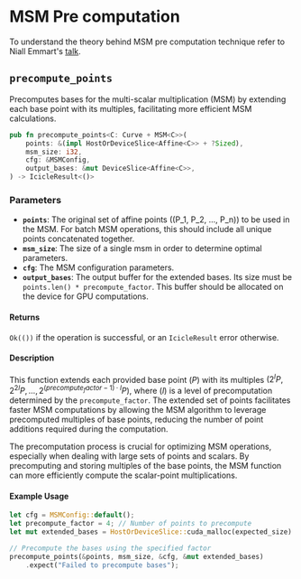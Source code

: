 # MSM Pre computation

To understand the theory behind MSM pre computation technique refer to Niall Emmart's [talk](https://youtu.be/KAWlySN7Hm8?feature=shared&t=1734).

## `precompute_points`

Precomputes bases for the multi-scalar multiplication (MSM) by extending each base point with its multiples, facilitating more efficient MSM calculations.

```rust
pub fn precompute_points<C: Curve + MSM<C>>(
    points: &(impl HostOrDeviceSlice<Affine<C>> + ?Sized),
    msm_size: i32,
    cfg: &MSMConfig,
    output_bases: &mut DeviceSlice<Affine<C>>,
) -> IcicleResult<()>
```

### Parameters

- **`points`**: The original set of affine points (\(P_1, P_2, ..., P_n\)) to be used in the MSM. For batch MSM operations, this should include all unique points concatenated together.
- **`msm_size`**: The size of a single msm in order to determine optimal parameters.
- **`cfg`**: The MSM configuration parameters.
- **`output_bases`**: The output buffer for the extended bases. Its size must be `points.len() * precompute_factor`. This buffer should be allocated on the device for GPU computations.

#### Returns

`Ok(())` if the operation is successful, or an `IcicleResult` error otherwise.

#### Description

This function extends each provided base point $(P)$ with its multiples $(2^lP, 2^{2l}P, ..., 2^{(precompute_factor - 1) \cdot l}P)$, where $(l)$ is a level of precomputation determined by the `precompute_factor`. The extended set of points facilitates faster MSM computations by allowing the MSM algorithm to leverage precomputed multiples of base points, reducing the number of point additions required during the computation.

The precomputation process is crucial for optimizing MSM operations, especially when dealing with large sets of points and scalars. By precomputing and storing multiples of the base points, the MSM function can more efficiently compute the scalar-point multiplications.

#### Example Usage

```rust
let cfg = MSMConfig::default();
let precompute_factor = 4; // Number of points to precompute
let mut extended_bases = HostOrDeviceSlice::cuda_malloc(expected_size).expect("Failed to allocate memory for extended bases");

// Precompute the bases using the specified factor
precompute_points(&points, msm_size, &cfg, &mut extended_bases)
    .expect("Failed to precompute bases");
```
